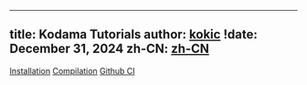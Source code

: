 
---
title: Kodama Tutorials
author: [kokic](/kokic.md)
!date: December 31, 2024
zh-CN: [zh-CN](/tutorials/index.md)
---

[Installation](/tutorials/install-en-US.md#:embed)
[Compilation](/tutorials/compile-en-US.md#:embed)
[](/tutorials/publish-en-US.md#:embed)
[](/tutorials/link-rules-en-US.md#:embed)
[Github CI](/tutorials/github-workflow-en-US.md#:embed)
